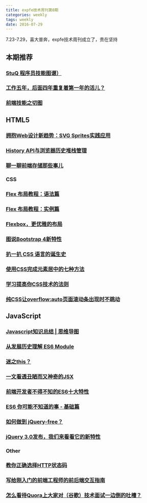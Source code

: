 ```yaml
---
title: expfe技术周刊第0期
categories: weekly
tags: weekly
date: 2016-07-29
---
```


7.23-7.29，喜大普奔，expfe技术周刊成立了，贵在坚持

## 本期推荐
### [StuQ 程序员技能图谱）](https://github.com/TeamStuQ/skill-map)

### [工作五年，后面四年重复着第一年的活儿？](http://card.weibo.com/article/h5/s#cid=1001594000139822902178&vid=1649383554&extparam=&from=&wm=0&ip=220.181.38.113)

### [前端技能之切图](http://mp.weixin.qq.com/s?__biz=MjM5MTA1MjAxMQ==&mid=2651221805&idx=1&sn=b0c7c3882a9198261d605c988acc7521&scene=1&srcid=0726dRzjmKjiIAG83gFVrHbK#rd)

## HTML5
### [拥抱Web设计新趋势：SVG Sprites实践应用](http://mp.weixin.qq.com/s?__biz=MjM5MTA1MjAxMQ==&mid=2651221758&idx=1&sn=bf17e6fbb408935f42b6181ce69b8ee4&scene=1&srcid=0725ZW0yng3S2ScDdOBtSb70#rd)

### [History API与浏览器历史堆栈管理](http://mp.weixin.qq.com/s?__biz=MjM5MTA1MjAxMQ==&mid=2651222065&idx=1&sn=5611543698dee23e3818909987db7981&scene=0#wechat_redirect)

### [聊一聊前端存储那些事儿](http://mp.weixin.qq.com/s?__biz=MzIwNjQwMzUwMQ==&mid=2247484013&idx=1&sn=270295c8a6fe604d22e71d8087297d35&scene=1&srcid=0725Xqlx2lTac91UPYkZQLvp#rd)

### CSS
### [Flex 布局教程：语法篇](http://www.ruanyifeng.com/blog/2015/07/flex-grammar.html?utm_source=tuicool)

### [Flex 布局教程：实例篇](http://www.ruanyifeng.com/blog/2015/07/flex-examples.html?bsh_bid=683103006)

### [Flexbox，更优雅的布局](https://segmentfault.com/a/1190000002490633)

### [图说Bootstrap 4新特性](http://mp.weixin.qq.com/s?__biz=MzA4NjE3MDg4OQ==&mid=2650963563&idx=1&sn=6a2f79cdb46bf9b74d1ccf02f1ec877d&scene=1&srcid=0728RuHW5r9FvleLMihJA64U#rd)

### [扒一扒 CSS 语言的诞生史](https://zhuanlan.zhihu.com/p/21740082)

### [使用CSS完成元素居中的七种方法](http://mp.weixin.qq.com/s?__biz=MzA4NjE3MDg4OQ==&mid=2650963411&idx=1&sn=9faf0aa8e5d7824ac43ad846653ec345&scene=4#wechat_redirect)

### [学习提高你CSS技术的法则](http://mp.weixin.qq.com/s?__biz=MjM5MTA1MjAxMQ==&mid=2651221999&idx=1&sn=65a8d72e4deccafbdb8b7d3462628ae8&scene=1&srcid=0723xHY3vejdHhibJwjzIMx4#rd)

### [纯CSS让overflow:auto页面滚动条出现时不跳动](http://mp.weixin.qq.com/s?__biz=MjM5MDA2MTI1MA==&mid=202993474&idx=1&sn=a180d66255d7e1a90a8f8f05a844f0f8&scene=1&srcid=0723i691VClDytr68uQJxUAu#rd)

## JavaScript
### [Javascript知识总结 | 思维导图](http://mp.weixin.qq.com/s?__biz=MjM5MDA2MTI1MA==&mid=2649083819&idx=1&sn=6033b48f887ab389bd8e3fc6e7ab46be&scene=1&srcid=07270aUkprTXHucqgTGP2fY8#rd)

### [从发展历史理解 ES6 Module](http://mp.weixin.qq.com/s?__biz=MjM5MTA1MjAxMQ==&mid=2651222023&idx=1&sn=4a76fe6f2a3776b896d48cbd06bbe080&scene=1&srcid=07290a62ZaOB9Ddixtdhqd2Y#rd)

### [迷之this？](http://mp.weixin.qq.com/s?__biz=MjM5MTA1MjAxMQ==&mid=2651222118&idx=1&sn=f1cb84a1f74ab48534aa5a20a25e1c89&scene=1&srcid=0729NzNfmnL4qKBiKCs0WxOj#rd)

### [一文看透丑陋而又神奇的JSX](http://mp.weixin.qq.com/s?__biz=MzIwNjQwMzUwMQ==&mid=2247483763&idx=1&sn=9d8f32b2bddcbabc77e221003fbe1c83&scene=4#wechat_redirect)

### [前端开发者不得不知的ES6十大特性](http://mp.weixin.qq.com/s?__biz=MzAxODE2MjM1MA==&mid=2651551064&idx=1&sn=341d021ae1bd0f3cd28d7868271711af&scene=1&srcid=0724aCypZufdXCR75SGaX6OO#rd)

### [ES6 你可能不知道的事 - 基础篇](http://taobaofed.org/blog/2016/07/22/es6-basics/)

### [如何做到 jQuery-free？](http://mp.weixin.qq.com/s?__biz=MjM5MTA1MjAxMQ==&mid=2651221832&idx=1&sn=8692b1aa4cbced1d4904da7c3257039b&scene=1&srcid=0723WEHpvTDz8wiGgF56suCZ#rd)

### [jQuery 3.0发布，我们来看看它的新特性](http://mp.weixin.qq.com/s?__biz=MzA4NjE3MDg4OQ==&mid=2650963558&idx=1&sn=ea5176c6811233e51eca574e2a16551e&scene=1&srcid=0724BbS4COTSFLxN6zARP9Nf#rd)

### Other

### [教你正确选择HTTP状态码](http://www.zcfy.cc/article/choosing-an-http-status-code-stop-making-it-hard-8211-racksburg-904.html?sukey=3997c0719f151520c76316c7730911836d909267078c3e93ac423077238b0181794ec46ab2d3d10c31f7f8630097ea5d)

### [写给刚入门的前端工程师的前后端交互指南](http://mp.weixin.qq.com/s?__biz=MjM5MTA1MjAxMQ==&mid=2651221772&idx=1&sn=100e7b301cd565e8351536023d63c05f&scene=1&srcid=0725O0nH9bVtMtSYpXRtnUUk#rd)

### [怎么看待Quora上大家对（谷歌）技术面试一边倒的吐槽？](https://www.zhihu.com/question/48743482/answer/112473704)


